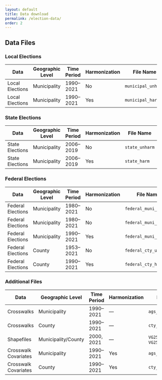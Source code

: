 ```yaml
---
layout: default
title: Data download
permalink: /election-data/
order: 2
---
```

## Data Files

### Local Elections

| **Data** | **Geographic Level** | **Time Period** | **Harmonization** | **File Name** | **Download Link** |
|----------|---------------------|-----------------|-------------------|---------------|------------------|
| Local Elections | Municipality | 1990–2021 | No | `municipal_unharm` | [CSV](https://github.com/awiedem/german_election_data/raw/refs/heads/main/data/municipal_elections/final/municipal_unharm.csv?download=) [RDS](https://github.com/awiedem/german_election_data/raw/refs/heads/main/data/municipal_elections/final/municipal_unharm.rds) |
| Local Elections | Municipality | 1990–2021 | Yes | `municipal_harm` | [CSV](https://github.com/awiedem/german_election_data/raw/refs/heads/main/data/municipal_elections/final/municipal_harm.csv?download=) [RDS](https://github.com/awiedem/german_election_data/raw/refs/heads/main/data/municipal_elections/final/municipal_harm.rds) |

### State Elections

| **Data** | **Geographic Level** | **Time Period** | **Harmonization** | **File Name** | **Download Link** |
|----------|---------------------|-----------------|-------------------|---------------|------------------|
| State Elections | Municipality | 2006–2019 | No | `state_unharm` | [CSV](https://github.com/awiedem/german_election_data/raw/refs/heads/main/data/state_elections/final/state_unharm.csv?download=) [RDS](https://github.com/awiedem/german_election_data/raw/refs/heads/main/data/state_elections/final/state_unharm.rds) |
| State Elections | Municipality | 2006–2019 | Yes | `state_harm` | [CSV](https://github.com/awiedem/german_election_data/raw/refs/heads/main/data/state_elections/final/state_harm.csv?download=) [RDS](https://github.com/awiedem/german_election_data/raw/refs/heads/main/data/state_elections/final/state_harm.rds) |

### Federal Elections

| **Data** | **Geographic Level** | **Time Period** | **Harmonization** | **File Name** | **Download Link** |
|----------|---------------------|-----------------|-------------------|---------------|------------------|
| Federal Elections | Municipality | 1980–2021 | No | `federal_muni_raw` | [CSV](https://github.com/awiedem/german_election_data/raw/refs/heads/main/data/federal_elections/municipality_level/final/federal_muni_raw.csv?download=) [RDS](https://github.com/awiedem/german_election_data/raw/refs/heads/main/data/federal_elections/municipality_level/final/federal_muni_raw.rds) |
| Federal Elections | Municipality | 1980–2021 | No | `federal_muni_unharm` | [CSV](https://github.com/awiedem/german_election_data/raw/refs/heads/main/data/federal_elections/municipality_level/final/federal_muni_unharm.csv?download=) [RDS](https://github.com/awiedem/german_election_data/raw/refs/heads/main/data/federal_elections/municipality_level/final/federal_muni_unharm.rds) |
| Federal Elections | Municipality | 1990–2021 | Yes | `federal_muni_harm` | [CSV](https://github.com/awiedem/german_election_data/raw/refs/heads/main/data/federal_elections/municipality_level/final/federal_muni_harm.csv?download=) [RDS](https://github.com/awiedem/german_election_data/raw/refs/heads/main/data/federal_elections/municipality_level/final/federal_muni_harm.rds) |
| Federal Elections | County | 1953–2021 | No | `federal_cty_unharm` | [CSV](https://github.com/awiedem/german_election_data/raw/refs/heads/main/data/federal_elections/county_level/final/federal_cty_unharm.csv?download=) [RDS](https://github.com/awiedem/german_election_data/raw/refs/heads/main/data/federal_elections/county_level/final/federal_cty_unharm.rds) |
| Federal Elections | County | 1990–2021 | Yes | `federal_cty_harm` | [CSV](https://github.com/awiedem/german_election_data/raw/refs/heads/main/data/federal_elections/county_level/final/federal_cty_harm.csv?download=) [RDS](https://github.com/awiedem/german_election_data/raw/refs/heads/main/data/federal_elections/county_level/final/federal_cty_harm.rds) |

### Additional Files

| **Data** | **Geographic Level** | **Time Period** | **Harmonization** | **File Name** | **Download Link** |
|----------|---------------------|-----------------|-------------------|---------------|------------------|
| Crosswalks | Municipality | 1990–2021 | — | `ags_crosswalks` | [CSV](https://github.com/awiedem/german_election_data/raw/refs/heads/main/data/crosswalks/final/ags_crosswalks.csv?download=) [RDS](https://github.com/awiedem/german_election_data/raw/refs/heads/main/data/crosswalks/final/ags_crosswalks.rds) |
| Crosswalks | County | 1990–2021 | — | `cty_crosswalks` | [CSV](https://github.com/awiedem/german_election_data/raw/refs/heads/main/data/crosswalks/final/cty_crosswalks.csv?download=) [RDS](https://github.com/awiedem/german_election_data/raw/refs/heads/main/data/crosswalks/final/cty_crosswalks.rds) |
| Shapefiles | Municipality/County | 2000, 2021 | — | `VG250_GEM` / `VG250_KRS` | [2000](https://github.com/awiedem/german_election_data/tree/main/data/shapefiles/2000) [2021](https://github.com/awiedem/german_election_data/tree/main/data/shapefiles/2021) |
| Crosswalk Covariates | Municipality | 1990–2021 | Yes | `ags_area_pop_emp` | [CSV](https://github.com/awiedem/german_election_data/raw/refs/heads/main/data/covars_municipality/final/ags_area_pop_emp.csv?download=) [RDS](https://github.com/awiedem/german_election_data/raw/refs/heads/main/data/covars_municipality/final/ags_area_pop_emp.rds) |
| Crosswalk Covariates | County | 1990–2021 | Yes | `cty_area_pop_emp` | [CSV](https://github.com/awiedem/german_election_data/raw/refs/heads/main/data/covars_county/final/cty_area_pop_emp.csv?download=) [RDS](https://github.com/awiedem/german_election_data/raw/refs/heads/main/data/covars_county/final/cty_area_pop_emp.rds) |
